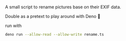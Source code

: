 A small script to rename pictures base on their EXIF data.

Double as a pretext to play around with Deno 🦕

run with
```bash
deno run --allow-read --allow-write rename.ts
```